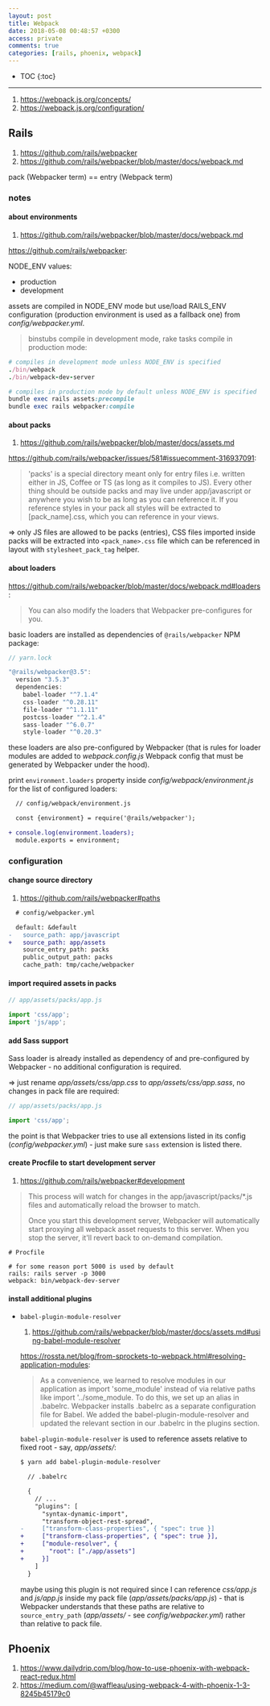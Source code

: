```yaml
---
layout: post
title: Webpack
date: 2018-05-08 00:48:57 +0300
access: private
comments: true
categories: [rails, phoenix, webpack]
---
```


<!-- more -->

* TOC
{:toc}
<hr>

1. <https://webpack.js.org/concepts/>
2. <https://webpack.js.org/configuration/>

Rails
-----

1. <https://github.com/rails/webpacker>
2. <https://github.com/rails/webpacker/blob/master/docs/webpack.md>

pack (Webpacker term) == entry (Webpack term)

### notes

#### about environments

1. <https://github.com/rails/webpacker/blob/master/docs/webpack.md>

<https://github.com/rails/webpacker>:

NODE_ENV values:

- production
- development

assets are compiled in NODE_ENV mode but use/load RAILS_ENV configuration
(production environment is used as a fallback one) from _config/webpacker.yml_.

> binstubs compile in development mode, rake tasks compile in production mode:

```ruby
# compiles in development mode unless NODE_ENV is specified
./bin/webpack
./bin/webpack-dev-server

# compiles in production mode by default unless NODE_ENV is specified
bundle exec rails assets:precompile
bundle exec rails webpacker:compile
```

#### about packs

1. <https://github.com/rails/webpacker/blob/master/docs/assets.md>

<https://github.com/rails/webpacker/issues/581#issuecomment-316937091>:

> 'packs' is a special directory meant only for entry files i.e. written either
> in JS, Coffee or TS (as long as it compiles to JS). Every other thing should
> be outside packs and may live under app/javascript or anywhere you wish to
> be as long as you can reference it. If you reference styles in your pack all
> styles will be extracted to [pack_name].css, which you can reference in your
> views.

=> only JS files are allowed to be packs (entries), CSS files imported inside
packs will be extracted into `<pack_name>.css` file which can be referenced in
layout with `stylesheet_pack_tag` helper.

#### about loaders

<https://github.com/rails/webpacker/blob/master/docs/webpack.md#loaders>:

> You can also modify the loaders that Webpacker pre-configures for you.

basic loaders are installed as dependencies of `@rails/webpacker` NPM package:

```javascript
// yarn.lock

"@rails/webpacker@3.5":
  version "3.5.3"
  dependencies:
    babel-loader "^7.1.4"
    css-loader "^0.28.11"
    file-loader "^1.1.11"
    postcss-loader "^2.1.4"
    sass-loader "^6.0.7"
    style-loader "^0.20.3"
```

these loaders are also pre-configured by Webpacker (that is rules for loader
modules are added to _webpack.config.js_ Webpack config that must be generated
by Webpacker under the hood).

print `environment.loaders` property inside _config/webpack/environment.js_
for the list of configured loaders:

```diff
  // config/webpack/environment.js

  const {environment} = require('@rails/webpacker');

+ console.log(environment.loaders);
  module.exports = environment;
```

### configuration

#### change source directory

1. <https://github.com/rails/webpacker#paths>

```diff
  # config/webpacker.yml

  default: &default
-   source_path: app/javascript
+   source_path: app/assets
    source_entry_path: packs
    public_output_path: packs
    cache_path: tmp/cache/webpacker
```

#### import required assets in packs

```javascript
// app/assets/packs/app.js

import 'css/app';
import 'js/app';
```

#### add Sass support

Sass loader is already installed as dependency of and pre-configured by
Webpacker - no additional configuration is required.

=> just rename _app/assets/css/app.css_ to _app/assets/css/app.sass_,
no changes in pack file are required:

```javascript
// app/assets/packs/app.js

import 'css/app';
```

the point is that Webpacker tries to use all extensions listed in its config
(_config/webpacker.yml_) - just make sure `sass` extension is listed there.

#### create Procfile to start development server

1. <https://github.com/rails/webpacker#development>

> This process will watch for changes in the app/javascript/packs/*.js files
> and automatically reload the browser to match.
>
> Once you start this development server, Webpacker will automatically start
> proxying all webpack asset requests to this server. When you stop the server,
> it'll revert back to on-demand compilation.

```
# Procfile

# for some reason port 5000 is used by default
rails: rails server -p 3000
webpack: bin/webpack-dev-server
```

#### install additional plugins

- `babel-plugin-module-resolver`

  1. <https://github.com/rails/webpacker/blob/master/docs/assets.md#using-babel-module-resolver>

  <https://rossta.net/blog/from-sprockets-to-webpack.html#resolving-application-modules>:

  > As a convenience, we learned to resolve modules in our application as import
  > 'some_module' instead of via relative paths like import '../some_module. To
  > do this, we set up an alias in .babelrc. Webpacker installs .babelrc as a
  > separate configuration file for Babel. We added the babel-plugin-module-resolver
  > and updated the relevant section in our .babelrc in the plugins section.

  `babel-plugin-module-resolver` is used to reference assets relative to fixed
  root - say, _app/assets/_:

  ```sh
  $ yarn add babel-plugin-module-resolver
  ```

  ```diff
    // .babelrc

    {
      // ...
      "plugins": [
        "syntax-dynamic-import",
        "transform-object-rest-spread",
  -     ["transform-class-properties", { "spec": true }]
  +     ["transform-class-properties", { "spec": true }],
  +     ["module-resolver", {
  +       "root": ["./app/assets"]
  +     }]
      ]
    }
  ```

  maybe using this plugin is not required since I can reference _css/app.js_
  and _js/app.js_ inside my pack file (_app/assets/packs/app.js_) - that is
  Webpacker understands that these paths are relative to `source_entry_path`
  (_app/assets/_ - see _config/webpacker.yml_) rather than relative to pack
  file.

Phoenix
-------

1. <https://www.dailydrip.com/blog/how-to-use-phoenix-with-webpack-react-redux.html>
2. <https://medium.com/@waffleau/using-webpack-4-with-phoenix-1-3-8245b45179c0>
